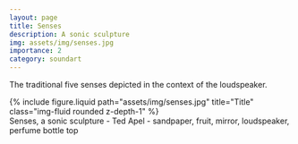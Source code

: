 ```yaml
---
layout: page
title: Senses
description: A sonic sculpture 
img: assets/img/senses.jpg
importance: 2
category: soundart
---
```


The traditional five senses depicted in the context of the loudspeaker.



<div class="row">
    <div class="col-sm mt-3 mt-md-0">
        {% include figure.liquid path="assets/img/senses.jpg" title="Title" class="img-fluid rounded z-depth-1" %}
    </div>
</div>
<div class="caption">
    Senses, a sonic sculpture - Ted Apel - sandpaper, fruit, mirror, loudspeaker, perfume bottle top

</div>



